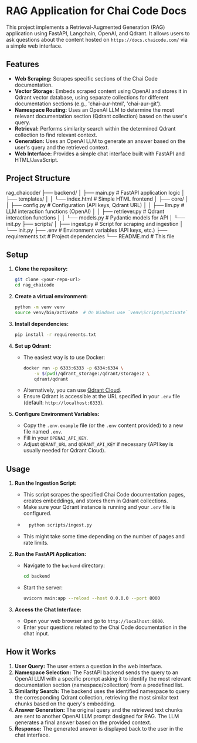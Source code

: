 # RAG Application for Chai Code Docs

This project implements a Retrieval-Augmented Generation (RAG) application using FastAPI, Langchain, OpenAI, and Qdrant. It allows users to ask questions about the content hosted on `https://docs.chaicode.com/` via a simple web interface.

## Features

* **Web Scraping:** Scrapes specific sections of the Chai Code documentation.
* **Vector Storage:** Embeds scraped content using OpenAI and stores it in Qdrant vector database, using separate collections for different documentation sections (e.g., 'chai-aur-html', 'chai-aur-git').
* **Namespace Routing:** Uses an OpenAI LLM to determine the most relevant documentation section (Qdrant collection) based on the user's query.
* **Retrieval:** Performs similarity search within the determined Qdrant collection to find relevant context.
* **Generation:** Uses an OpenAI LLM to generate an answer based on the user's query and the retrieved context.
* **Web Interface:** Provides a simple chat interface built with FastAPI and HTML/JavaScript.

## Project Structure



rag_chaicode/
├── backend/
│ ├── main.py # FastAPI application logic
│ ├── templates/
│ │ └── index.html # Simple HTML frontend
│ ├── core/
│ │ ├── config.py # Configuration (API keys, Qdrant URL)
│ │ ├── llm.py # LLM interaction functions (OpenAI)
│ │ ├── retriever.py # Qdrant interaction functions
│ │ └── models.py # Pydantic models for API
│ └── init.py
├── scripts/
│ ├── ingest.py # Script for scraping and ingestion
│ └── init.py
├── .env # Environment variables (API keys, etc.)
├── requirements.txt # Project dependencies
└── README.md # This file
## Setup

1.  **Clone the repository:**
    ```bash
    git clone <your-repo-url>
    cd rag_chaicode
    ```

2.  **Create a virtual environment:**
    ```bash
    python -m venv venv
    source venv/bin/activate  # On Windows use `venv\Scripts\activate`
    ```

3.  **Install dependencies:**
    ```bash
    pip install -r requirements.txt
    ```

4.  **Set up Qdrant:**
    * The easiest way is to use Docker:
        ```bash
        docker run -p 6333:6333 -p 6334:6334 \
            -v $(pwd)/qdrant_storage:/qdrant/storage:z \
            qdrant/qdrant
        ```
    * Alternatively, you can use [Qdrant Cloud](https://cloud.qdrant.io/).
    * Ensure Qdrant is accessible at the URL specified in your `.env` file (default: `http://localhost:6333`).

5.  **Configure Environment Variables:**
    * Copy the `.env.example` file (or the `.env` content provided) to a new file named `.env`.
    * Fill in your `OPENAI_API_KEY`.
    * Adjust `QDRANT_URL` and `QDRANT_API_KEY` if necessary (API key is usually needed for Qdrant Cloud).

## Usage

1.  **Run the Ingestion Script:**
    * This script scrapes the specified Chai Code documentation pages, creates embeddings, and stores them in Qdrant collections.
    * Make sure your Qdrant instance is running and your `.env` file is configured.
    * ```bash
        python scripts/ingest.py
        ```
    * This might take some time depending on the number of pages and rate limits.

2.  **Run the FastAPI Application:**
    * Navigate to the `backend` directory:
        ```bash
        cd backend
        ```
    * Start the server:
        ```bash
        uvicorn main:app --reload --host 0.0.0.0 --port 8000
        ```

3.  **Access the Chat Interface:**
    * Open your web browser and go to `http://localhost:8000`.
    * Enter your questions related to the Chai Code documentation in the chat input.

## How it Works

1.  **User Query:** The user enters a question in the web interface.
2.  **Namespace Selection:** The FastAPI backend sends the query to an OpenAI LLM with a specific prompt asking it to identify the most relevant documentation section (namespace/collection) from a predefined list.
3.  **Similarity Search:** The backend uses the identified namespace to query the corresponding Qdrant collection, retrieving the most similar text chunks based on the query's embedding.
4.  **Answer Generation:** The original query and the retrieved text chunks are sent to another OpenAI LLM prompt designed for RAG. The LLM generates a final answer based on the provided context.
5.  **Response:** The generated answer is displayed back to the user in the chat interface.


